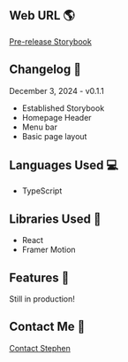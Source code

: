 ## Web URL 🌎

[Pre-release Storybook](https://main--674fc273d2b543f7261912fa.chromatic.com/)

## Changelog 📆

December 3, 2024 - v0.1.1
- Established Storybook
- Homepage Header
- Menu bar
- Basic page layout

## Languages Used 💻

- TypeScript

## Libraries Used 📖

- React
- Framer Motion

## Features 🌟

Still in production!

## Contact Me 📨

[Contact Stephen](https://www.stephenjlu.com/contact#main)
